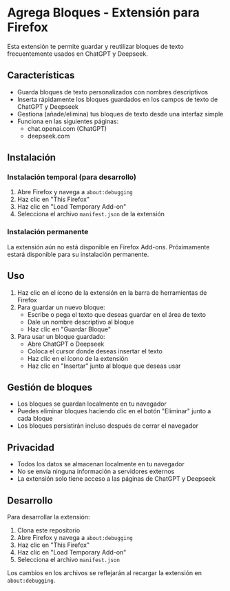 # Agrega Bloques - Extensión para Firefox

Esta extensión te permite guardar y reutilizar bloques de texto frecuentemente usados en ChatGPT y Deepseek.

## Características

- Guarda bloques de texto personalizados con nombres descriptivos
- Inserta rápidamente los bloques guardados en los campos de texto de ChatGPT y Deepseek
- Gestiona (añade/elimina) tus bloques de texto desde una interfaz simple
- Funciona en las siguientes páginas:
  - chat.openai.com (ChatGPT)
  - deepseek.com

## Instalación

### Instalación temporal (para desarrollo)

1. Abre Firefox y navega a `about:debugging`
2. Haz clic en "This Firefox"
3. Haz clic en "Load Temporary Add-on"
4. Selecciona el archivo `manifest.json` de la extensión

### Instalación permanente

La extensión aún no está disponible en Firefox Add-ons. Próximamente estará disponible para su instalación permanente.

## Uso

1. Haz clic en el ícono de la extensión en la barra de herramientas de Firefox
2. Para guardar un nuevo bloque:
   - Escribe o pega el texto que deseas guardar en el área de texto
   - Dale un nombre descriptivo al bloque
   - Haz clic en "Guardar Bloque"
3. Para usar un bloque guardado:
   - Abre ChatGPT o Deepseek
   - Coloca el cursor donde deseas insertar el texto
   - Haz clic en el ícono de la extensión
   - Haz clic en "Insertar" junto al bloque que deseas usar

## Gestión de bloques

- Los bloques se guardan localmente en tu navegador
- Puedes eliminar bloques haciendo clic en el botón "Eliminar" junto a cada bloque
- Los bloques persistirán incluso después de cerrar el navegador

## Privacidad

- Todos los datos se almacenan localmente en tu navegador
- No se envía ninguna información a servidores externos
- La extensión solo tiene acceso a las páginas de ChatGPT y Deepseek

## Desarrollo

Para desarrollar la extensión:

1. Clona este repositorio
2. Abre Firefox y navega a `about:debugging`
3. Haz clic en "This Firefox"
4. Haz clic en "Load Temporary Add-on"
5. Selecciona el archivo `manifest.json`

Los cambios en los archivos se reflejarán al recargar la extensión en `about:debugging`.

